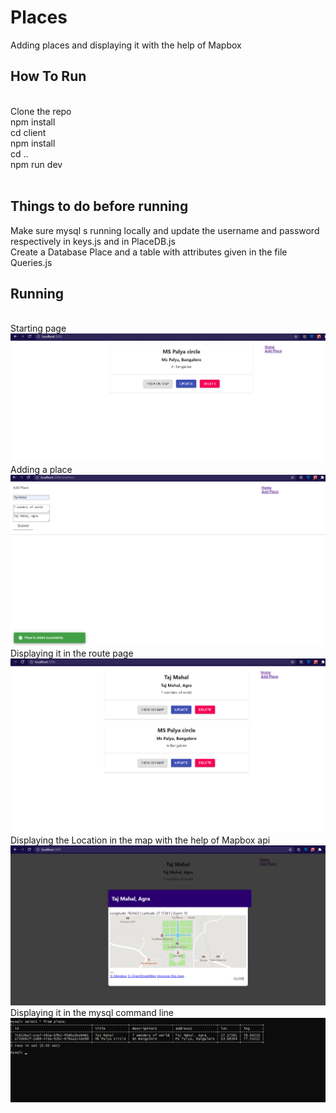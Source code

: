 # Places
Adding places and displaying it with the help of Mapbox

<h2>How To Run</h2>
<br/>
Clone the repo 
<br/>
npm install
<br/>
cd client
<br/>
npm install
<br/>
cd ..
<br />
npm run dev
<br /><br />

<h2>Things to do before running</h2>
Make sure mysql s running locally and update the username and password respectively in keys.js and in PlaceDB.js <br/>
Create a Database Place and a table with attributes given in the file Queries.js

<h2>Running</h2>
<br/>
Starting page
<img src="images/Screenshot_27.png" />
Adding a place
<img src="images/Screenshot_28.png" />
Displaying it in the route page
<img src="images/Screenshot_29.png" />
Displaying the Location in the map with the help of Mapbox api
<img src="images/Screenshot_30.png" />
Displaying it in the mysql command line
<img src="images/Screenshot_31.png" />
